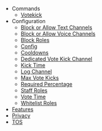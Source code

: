   - Commands
    - [Votekick](/Commands/Votekick.md)
  - Configuration
    - [Block or Allow Text Channels](/Configuration/Block%20or%20Allow%20Text%20Channels.md)
    - [Block or Allow Voice Channels](/Configuration/Block%20or%20Allow%20Voice%20Channels.md)
    - [Block Roles](/Configuration/Block%20Roles.md)
    - [Config](/Configuration/Config.md)
    - [Cooldowns](/Configuration/Cooldowns.md)
    - [Dedicated Vote Kick Channel](/Configuration/Dedicated%20Vote%20Kick%20Channel.md)
    - [Kick Time](/Configuration/Kick%20Time.md)
    - [Log Channel](/Configuration/Log%20Channel.md)
    - [Max Vote Kicks](/Configuration/Max%20Vote%20Kicks.md)
    - [Required Percentage](/Configuration/Required%20Percentage.md)
    - [Staff Roles](/Configuration/Staff%20Roles.md)
    - [Vote Time](/Configuration/Vote%20Time.md)
    - [Whitelist Roles](/Configuration/Whitelist%20Roles.md)
  - [Features](/Features.md)
  - [Privacy](/Privacy.md)
  - [TOS](/TOS.md)